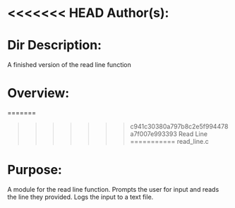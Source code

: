 <<<<<<< HEAD
Author(s): 
===========

Dir Description:
===========
A finished version of the read line function

Overview:
===========
=======
>>>>>>> c941c30380a797b8c2e5f994478a7f007e993393
Read Line
===========
read_line.c

Purpose:
===========
A module for the read line function.
Prompts the user for input and reads the line they provided.
Logs the input to a text file.
